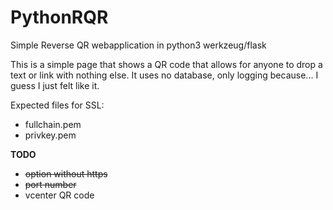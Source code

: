 # PythonRQR
Simple Reverse QR webapplication in python3 werkzeug/flask

This is a simple page that shows a QR code that allows for anyone to drop a text or link with nothing else.
It uses no database, only logging because... I guess I just felt like it.


Expected files for SSL:

- fullchain.pem
- privkey.pem
    
    
**TODO**
* ~~option without https~~
* ~~port number~~
* vcenter QR code

